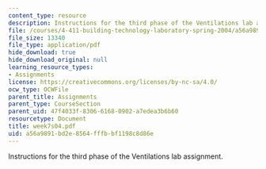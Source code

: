 ```yaml
---
content_type: resource
description: Instructions for the third phase of the Ventilations lab assignment.
file: /courses/4-411-building-technology-laboratory-spring-2004/a56a9891bd2e8564fffbbf1198c8d86e_week7s04.pdf
file_size: 13340
file_type: application/pdf
hide_download: true
hide_download_original: null
learning_resource_types:
- Assignments
license: https://creativecommons.org/licenses/by-nc-sa/4.0/
ocw_type: OCWFile
parent_title: Assignments
parent_type: CourseSection
parent_uid: 47f4033f-8306-6168-0902-a7edea3b6b60
resourcetype: Document
title: week7s04.pdf
uid: a56a9891-bd2e-8564-fffb-bf1198c8d86e
---
```

Instructions for the third phase of the Ventilations lab assignment.